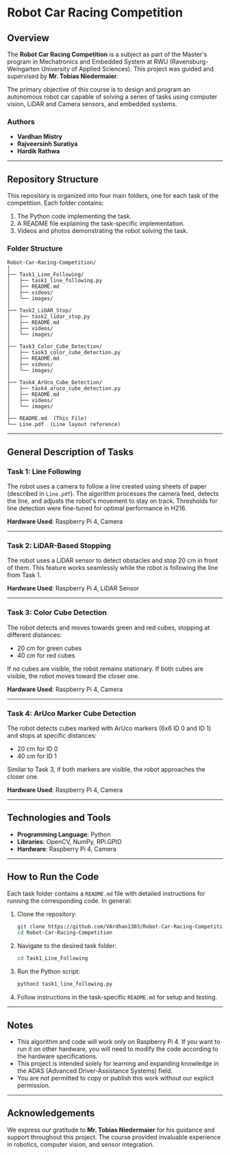 # Robot Car Racing Competition

## Overview
The **Robot Car Racing Competition** is a subject as part of the Master's program in Mechatronics and Embedded System at RWU (Ravensburg-Weingarten University of Applied Sciences). This project was guided and supervised by **Mr. Tobias Niedermaier**. 

The primary objective of this course is to design and program an autonomous robot car capable of solving a series of tasks using computer vision, LiDAR and Camera sensors, and embedded systems. 

### Authors
- **Vardhan Mistry**
- **Rajveersinh Suratiya**
- **Hardik Rathwa**

---

## Repository Structure
This repository is organized into four main folders, one for each task of the competition. Each folder contains:

1. The Python code implementing the task.
2. A README file explaining the task-specific implementation.
3. Videos and photos demonstrating the robot solving the task.

### Folder Structure
```plaintext
Robot-Car-Racing-Competition/
│
├── Task1_Line_Following/
│   ├── task1_line_following.py
│   ├── README.md
│   ├── videos/
│   └── images/
│
├── Task2_LiDAR_Stop/
│   ├── task2_lidar_stop.py
│   ├── README.md
│   ├── videos/
│   └── images/
│
├── Task3_Color_Cube_Detection/
│   ├── task3_color_cube_detection.py
│   ├── README.md
│   ├── videos/
│   └── images/
│
├── Task4_ArUco_Cube_Detection/
│   ├── task4_aruco_cube_detection.py
│   ├── README.md
│   ├── videos/
│   └── images/
│
├── README.md  (This File)
└── Line.pdf  (Line layout reference)
```

---

## General Description of Tasks

### Task 1: Line Following
The robot uses a camera to follow a line created using sheets of paper (described in `Line.pdf`). The algorithm processes the camera feed, detects the line, and adjusts the robot's movement to stay on track. Thresholds for line detection were fine-tuned for optimal performance in H216.

**Hardware Used**: Raspberry Pi 4, Camera

---

### Task 2: LiDAR-Based Stopping
The robot uses a LiDAR sensor to detect obstacles and stop 20 cm in front of them. This feature works seamlessly while the robot is following the line from Task 1.

**Hardware Used**: Raspberry Pi 4, LiDAR Sensor

---

### Task 3: Color Cube Detection
The robot detects and moves towards green and red cubes, stopping at different distances:
- 20 cm for green cubes
- 40 cm for red cubes

If no cubes are visible, the robot remains stationary. If both cubes are visible, the robot moves toward the closer one.

**Hardware Used**: Raspberry Pi 4, Camera

---

### Task 4: ArUco Marker Cube Detection
The robot detects cubes marked with ArUco markers (6x6 ID 0 and ID 1) and stops at specific distances:
- 20 cm for ID 0
- 40 cm for ID 1

Similar to Task 3, if both markers are visible, the robot approaches the closer one.

**Hardware Used**: Raspberry Pi 4, Camera

---

## Technologies and Tools
- **Programming Language**: Python
- **Libraries**: OpenCV, NumPy, RPi.GPIO
- **Hardware**: Raspberry Pi 4, Camera

---

## How to Run the Code
Each task folder contains a `README.md` file with detailed instructions for running the corresponding code. In general:

1. Clone the repository:
   ```bash
   git clone https://github.com/VArdhan1303/Robot-Car-Racing-Competition.git
   cd Robot-Car-Racing-Competition
   ```

2. Navigate to the desired task folder:
   ```bash
   cd Task1_Line_Following
   ```

3. Run the Python script:
   ```bash
   python3 task1_line_following.py
   ```

4. Follow instructions in the task-specific `README.md` for setup and testing.

---

## Notes
- This algorithm and code will work only on Raspberry Pi 4. If you want to run it on other hardware, you will need to modify the code according to the hardware specifications.
- This project is intended solely for learning and expanding knowledge in the ADAS (Advanced Driver-Assistance Systems) field.
- You are not permitted to copy or publish this work without our explicit permission.

---

## Acknowledgements
We express our gratitude to **Mr. Tobias Niedermaier** for his guidance and support throughout this project. The course provided invaluable experience in robotics, computer vision, and sensor integration.
